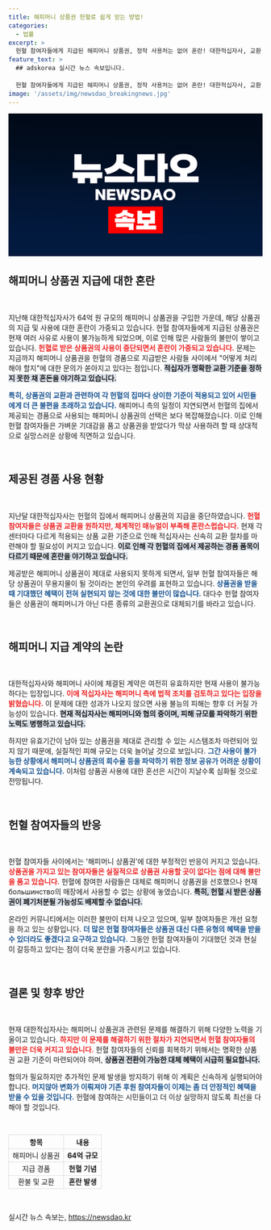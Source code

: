 ```yaml
---
title: 해피머니 상품권 헌혈로 쉽게 얻는 방법!
categories:
  - 법률
excerpt: >
  헌혈 참여자들에게 지급된 해피머니 상품권, 정작 사용처는 없어 혼란! 대한적십자사, 교환 방침에도 센터마다 기준 달라 불만 폭주. 법적 조치 검토 중인 적십자, 헌혈 경품의 향방은?
feature_text: >
  ## adskorea 실시간 뉴스 속보입니다.

  헌혈 참여자들에게 지급된 해피머니 상품권, 정작 사용처는 없어 혼란! 대한적십자사, 교환 방침에도 센터마다 기준 달라 불만 폭주. 법적 조치 검토 중인 적십자, 헌혈 경품의 향방은?
image: '/assets/img/newsdao_breakingnews.jpg'
---
```


<p><img src="/assets/img/newsdao_breakingnews.jpg" alt="adskorea 속보" /></p>

<h2 data-ke-size="size26">해피머니 상품권 지급에 대한 혼란</h2>

<p data-ke-size="size16">&nbsp;</p>

<p>지난해 대한적십자사가 64억 원 규모의 해피머니 상품권을 구입한 가운데, 해당 상품권의 지급 및 사용에 대한 혼란이 가중되고 있습니다. 헌혈 참여자들에게 지급된 상품권은 현재 여러 사유로 사용이 불가능하게 되었으며, 이로 인해 많은 사람들의 불만이 쌓이고 있습니다. <b><span style="color: #ee2323;">헌혈로 받은 상품권의 사용이 중단되면서 혼란이 가중되고 있습니다.</span></b> 문제는 지금까지 해피머니 상품권을 헌혈의 경품으로 지급받은 사람들 사이에서 "어떻게 처리해야 할지"에 대한 문의가 쏟아지고 있다는 점입니다. <b><span style="background-color: #21538527;">적십자가 명확한 교환 기준을 정하지 못한 채 혼돈을 야기하고 있습니다.</span></b></p>

<p><b><span style="color: #1a5490;">특히, 상품권의 교환과 관련하여 각 헌혈의 집마다 상이한 기준이 적용되고 있어 시민들에게 더 큰 불편을 초래하고 있습니다.</span></b> 해피머니 측의 일정이 지연되면서 헌혈의 집에서 제공되는 경품으로 사용되는 해피머니 상품권의 선택은 보다 복잡해졌습니다. 이로 인해 헌혈 참여자들은 가벼운 기대감을 품고 상품권을 받았다가 막상 사용하려 할 때 상대적으로 실망스러운 상황에 직면하고 있습니다.</p>

<p data-ke-size="size16">&nbsp;</p>

<h2 data-ke-size="size26">제공된 경품 사용 현황</h2>

<p data-ke-size="size16">&nbsp;</p>

<p>지난달 대한적십자사는 헌혈의 집에서 해피머니 상품권의 지급을 중단하였습니다. <b><span style="color: #ee2323;">헌혈 참여자들은 상품권 교환을 원하지만, 체계적인 매뉴얼이 부족해 혼란스럽습니다.</span></b> 현재 각 센터마다 다르게 적용되는 상품 교환 기준으로 인해 적십자사는 신속히 교환 절차를 마련해야 할 필요성이 커지고 있습니다. <b><span style="background-color: #21538527;">이로 인해 각 헌혈의 집에서 제공하는 경품 품목이 다르기 때문에 혼란을 야기하고 있습니다.</span></b></p>

<p>제공받은 해피머니 상품권이 제대로 사용되지 못하게 되면서, 일부 헌혈 참여자들은 해당 상품권이 무용지물이 될 것이라는 본인의 우려를 표현하고 있습니다. <b><span style="color: #1a5490;">상품권을 받을 때 기대했던 혜택이 전혀 실현되지 않는 것에 대한 불만이 많습니다.</span></b> 대다수 헌혈 참여자들은 상품권이 해피머니가 아닌 다른 종류의 교환권으로 대체되기를 바라고 있습니다.</p>

<p data-ke-size="size16">&nbsp;</p>

<h2 data-ke-size="size26">해피머니 지급 계약의 논란</h2>

<p data-ke-size="size16">&nbsp;</p>

<p>대한적십자사와 해피머니 사이에 체결된 계약은 여전히 유효하지만 현재 사용이 불가능하다는 입장입니다. <b><span style="color: #ee2323;">이에 적십자사는 해피머니 측에 법적 조치를 검토하고 있다는 입장을 밝혔습니다.</span></b> 이 문제에 대한 성과가 나오지 않으면 사용 불능의 피해는 향후 더 커질 가능성이 있습니다. <b><span style="background-color: #21538527;">현재 적십자사는 해피머니와 협의 중이며, 피해 규모를 파악하기 위한 노력도 병행하고 있습니다.</span></b></p>

<p>하지만 유효기간이 남아 있는 상품권을 제대로 관리할 수 있는 시스템조차 마련되어 있지 않기 때문에, 실질적인 피해 규모는 더욱 늘어날 것으로 보입니다. <b><span style="color: #1a5490;">그간 사용이 불가능한 상황에서 해피머니 상품권의 회수율 등을 파악하기 위한 정보 공유가 어려운 상황이 계속되고 있습니다.</span></b> 이처럼 상품권 사용에 대한 혼선은 시간이 지날수록 심화될 것으로 전망됩니다.</p>

<p data-ke-size="size16">&nbsp;</p>

<h2 data-ke-size="size26">헌혈 참여자들의 반응</h2>

<p data-ke-size="size16">&nbsp;</p>

<p>헌혈 참여자들 사이에서는 '해피머니 상품권'에 대한 부정적인 반응이 커지고 있습니다. <b><span style="color: #ee2323;">상품권을 가지고 있는 참여자들은 실질적으로 상품권 사용할 곳이 없다는 점에 대해 불만을 품고 있습니다.</span></b> 헌혈에 참여한 사람들은 대체로 해피머니 상품권을 선호했으나 현재 большинство의 매장에서 사용할 수 없는 상황에 놓였습니다. <b><span style="background-color: #21538527;">특히, 헌혈 시 받은 상품권이 폐기처분될 가능성도 배제할 수 없습니다.</span></b></p>

<p>온라인 커뮤니티에서는 이러한 불만이 터져 나오고 있으며, 일부 참여자들은 개선 요청을 하고 있는 상황입니다. <b><span style="color: #1a5490;">더 많은 헌혈 참여자들은 상품권 대신 다른 유형의 혜택을 받을 수 있더라도 좋겠다고 요구하고 있습니다.</span></b> 그동안 헌혈 참여자들이 기대했던 것과 현실이 갈등하고 있다는 점이 더욱 분란을 가중시키고 있습니다.</p>

<p data-ke-size="size16">&nbsp;</p>

<h2 data-ke-size="size26">결론 및 향후 방안</h2>

<p data-ke-size="size16">&nbsp;</p>

<p>현재 대한적십자사는 해피머니 상품권과 관련된 문제를 해결하기 위해 다양한 노력을 기울이고 있습니다. <b><span style="color: #ee2323;">하지만 이 문제를 해결하기 위한 절차가 지연되면서 헌혈 참여자들의 불만은 더욱 커지고 있습니다.</span></b> 헌혈 참여자들의 신뢰를 회복하기 위해서는 명확한 상품권 교환 기준이 마련되어야 하며, <b><span style="background-color: #21538527;">상품권 전환이 가능한 대체 혜택이 시급히 필요합니다.</span></b></p>

<p>협의가 필요하지만 추가적인 문제 발생을 방지하기 위해 이 계획은 신속하게 실행되어야 합니다. <b><span style="color: #1a5490;">머지않아 변화가 이뤄져야 기존 후원 참여자들이 이제는 좀 더 안정적인 혜택을 받을 수 있을 것입니다.</span></b> 헌혈에 참여하는 시민들이고 더 이상 실망하지 않도록 최선을 다해야 할 것입니다.</p>

<p data-ke-size="size16">&nbsp;</p>

<table style="width: 100%; border-collapse: collapse;">
  <tr>
    <th style="border: 1px solid #ddd; text-align: center;">항목</th>
    <th style="border: 1px solid #ddd; text-align: center;">내용</th>
  </tr>
  <tr>
    <td style="border: 1px solid #ddd; text-align: center;">해피머니 상품권</td>
    <td style="border: 1px solid #ddd; text-align: center;"><b>64억 규모</b></td>
  </tr>
  <tr>
    <td style="border: 1px solid #ddd; text-align: center;">지급 경품</td>
    <td style="border: 1px solid #ddd; text-align: center;"><b>헌혈 기념</b></td>
  </tr>
  <tr>
    <td style="border: 1px solid #ddd; text-align: center;">환불 및 교환</td>
    <td style="border: 1px solid #ddd; text-align: center;"><b>혼란 발생</b></td>
  </tr>
</table>

<p data-ke-size="size16">&nbsp;</p>
실시간 뉴스 속보는, <a href="https://newsdao.kr" rel="dofollow">https://newsdao.kr</a>


